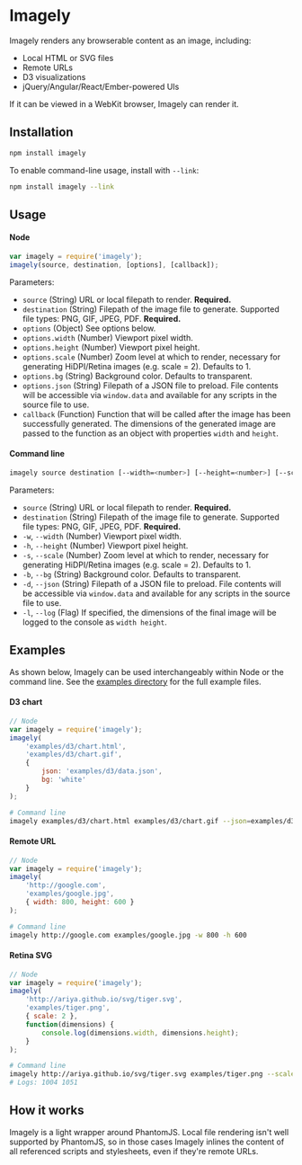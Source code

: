 Imagely
=======
Imagely renders any browserable content as an image, including:

- Local HTML or SVG files
- Remote URLs
- D3 visualizations
- jQuery/Angular/React/Ember-powered UIs

If it can be viewed in a WebKit browser, Imagely can render it.


Installation
------------
```sh
npm install imagely
```

To enable command-line usage, install with `--link`:
```sh
npm install imagely --link
```


Usage
-----

#### Node
```js
var imagely = require('imagely');
imagely(source, destination, [options], [callback]);
```

Parameters:

- `source` (String) URL or local filepath to render. **Required.**
- `destination` (String) Filepath of the image file to generate. Supported file types: PNG, GIF, JPEG, PDF. **Required.**
- `options` (Object) See options below.
- `options.width` (Number) Viewport pixel width.
- `options.height` (Number) Viewport pixel height.
- `options.scale` (Number) Zoom level at which to render, necessary for generating HiDPI/Retina images (e.g. scale = 2). Defaults to 1.
- `options.bg` (String) Background color. Defaults to transparent.
- `options.json` (String) Filepath of a JSON file to preload. File contents will be accessible via `window.data` and available for any scripts in the source file to use.
- `callback` (Function) Function that will be called after the image has been successfully generated. The dimensions of the generated image are passed to the function as an object with properties `width` and `height`.


#### Command line
```sh
imagely source destination [--width=<number>] [--height=<number>] [--scale=<number>] [--bg=<color>] [--json=<path>] [--log]
```

Parameters:

- `source` (String) URL or local filepath to render. **Required.**
- `destination` (String) Filepath of the image file to generate. Supported file types: PNG, GIF, JPEG, PDF. **Required.**
- `-w`, `--width` (Number) Viewport pixel width.
- `-h`, `--height` (Number) Viewport pixel height.
- `-s`, `--scale` (Number) Zoom level at which to render, necessary for generating HiDPI/Retina images (e.g. scale = 2). Defaults to 1.
- `-b`, `--bg` (String) Background color. Defaults to transparent.
- `-d`, `--json` (String) Filepath of a JSON file to preload. File contents will be accessible via `window.data` and available for any scripts in the source file to use.
- `-l`, `--log` (Flag) If specified, the dimensions of the final image will be logged to the console as `width height`.


Examples
--------
As shown below, Imagely can be used interchangeably within Node or the command line. See the [examples directory](examples) for the full example files.

#### D3 chart
```js
// Node
var imagely = require('imagely');
imagely(
	'examples/d3/chart.html',
	'examples/d3/chart.gif',
	{
		json: 'examples/d3/data.json',
		bg: 'white'
	}
);
```
```sh
# Command line
imagely examples/d3/chart.html examples/d3/chart.gif --json=examples/d3/data.json --bg=white
```

#### Remote URL
```js
// Node
var imagely = require('imagely');
imagely(
	'http://google.com',
	'examples/google.jpg',
	{ width: 800, height: 600 }
);
```
```sh
# Command line
imagely http://google.com examples/google.jpg -w 800 -h 600
```

#### Retina SVG
```js
// Node
var imagely = require('imagely');
imagely(
	'http://ariya.github.io/svg/tiger.svg',
	'examples/tiger.png',
	{ scale: 2 },
	function(dimensions) {
		console.log(dimensions.width, dimensions.height);
	}
);
```
```sh
# Command line
imagely http://ariya.github.io/svg/tiger.svg examples/tiger.png --scale=2 --log
# Logs: 1004 1051
```


How it works
------------
Imagely is a light wrapper around PhantomJS. Local file rendering isn't well supported by PhantomJS, so in those cases Imagely inlines the content of all referenced scripts and stylesheets, even if they're remote URLs.
